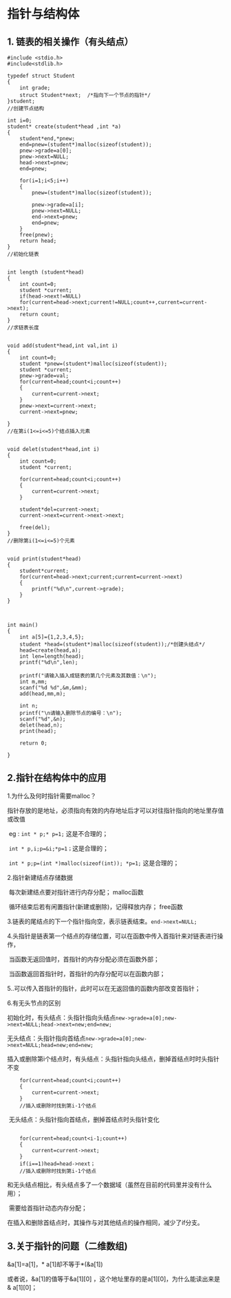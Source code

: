 # **指针与结构体**

## 1.  链表的相关操作（有头结点）

```
#include <stdio.h>
#include<stdlib.h>

typedef struct Student
{
	int grade;
	struct Student*next;  /*指向下一个节点的指针*/
}student;
//创建节点结构

int i=0;
student* create(student*head ,int *a)
{
	student*end,*pnew;
	end=pnew=(student*)malloc(sizeof(student));
	pnew->grade=a[0];
	pnew->next=NULL;
	head->next=pnew;
	end=pnew;
	
	for(i=1;i<5;i++)
	{
		pnew=(student*)malloc(sizeof(student));
		
		pnew->grade=a[i];
		pnew->next=NULL;
		end->next=pnew;
		end=pnew;
	}
	free(pnew);
	return head;
}
//初始化链表


int length (student*head)
{
	int count=0;
	student *current;
	if(head->next!=NULL)
	for(current=head->next;current!=NULL;count++,current=current->next);
	return count;
}
//求链表长度


void add(student*head,int val,int i)
{
	int count=0;
	student *pnew=(student*)malloc(sizeof(student));
	student *current;
	pnew->grade=val;
	for(current=head;count<i;count++)
	{
		current=current->next;
	}
	pnew->next=current->next;
	current->next=pnew;
	
}
//在第i(1<=i<=5)个结点插入元素


void delet(student*head,int i)
{
	int count=0;
	student *current;
	
	for(current=head;count<i;count++)
	{
		current=current->next;
	}
	
	student*del=current->next;
	current->next=current->next->next;
	
	free(del);
}
//删除第i(1<=i<=5)个元素


void print(student*head)
{
	student*current;
	for(current=head->next;current;current=current->next)
	{
		printf("%d\n",current->grade);
	}
}



int main()
{
	int a[5]={1,2,3,4,5};
	student *head=(student*)malloc(sizeof(student));/*创建头结点*/
	head=create(head,a);
	int len=length(head);
	printf("%d\n",len);
	
	printf("请输入插入成链表的第几个元素及其数值：\n");
	int m,mm;
	scanf("%d %d",&m,&mm);
	add(head,mm,m);
	
	int n;
	printf("\n请输入删除节点的编号：\n");
	scanf("%d",&n);
	delet(head,n);
	print(head);
	
	return 0;
	
}
```



## 2.指针在结构体中的应用

1.为什么及何时指针需要malloc？

​	指针存放的是地址，必须指向有效的内存地址后才可以对往指针指向的地址里存值或改值

​	eg : `int * p;* p=1;`      这是不合理的；

​			`int * p,i;p=&i;*p=1；`这是合理的；

​			`int * p;p=(int *)malloc(sizeof(int)); *p=1;`  这是合理的；

2.指针新建结点存储数据

​	每次新建结点要对指针进行内存分配；     malloc函数

​	循环结束后若有闲置指针(新建或删除)，记得释放内存；     free函数

3.链表的尾结点的下一个指针指向空，表示链表结束。`end->next=NULL;`

4.头指针是链表第一个结点的存储位置，可以在函数中传入首指针来对链表进行操作，

​	当函数无返回值时，首指针的内存分配必须在函数外部；

​	当函数返回首指针时，首指针的内存分配可以在函数内部；

5..可以传入首指针的指针，此时可以在无返回值的函数内部改变首指针；

6.有无头节点的区别

​	初始化时，有头结点：头指针指向头结点`new->grade=a[0];new->next=NULL;head->next=new;end=new;`

​						无头结点：头指针指向首结点`new->grade=a[0];new->next=NULL;head=new;end=new;`

​	插入或删除第i个结点时，有头结点：头指针指向头结点，删掉首结点时时头指针不变

```
	for(current=head;count<i;count++)
	{
		current=current->next;
	}
	//插入或删除时找到第i-1个结点
```

​											无头结点：头指针指向首结点，删掉首结点时头指针变化

```

    for(current=head;count<i-1;count++)
    {
    	current=current->next;
    }
    if(i==1)head=head->next；
	//插入或删除时找到第i-1个结点
```

​	和无头结点相比，有头结点多了一个数据域（虽然在目前的代码里并没有什么用）；

​	需要给首指针动态内存分配；

​	在插入和删除首结点时，其操作与对其他结点的操作相同，减少了if分支。

## 3.关于指针的问题（二维数组)

&a[1]=a[1]，* a[1]却不等于*(&a[1])

或者说，&a[1]的值等于&a[1][0] ，这个地址里存的是a[1][0]，为什么能读出来是& a[1][0]；

